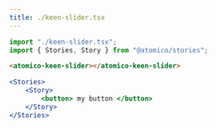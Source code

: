 ```yaml
---
title: ./keen-slider.tsx
---
```


```js script
import "./keen-slider.tsx";
import { Stories, Story } from "@atomico/stories";
```

```html preview
<atomico-keen-slider></atomico-keen-slider>
```

```jsx
<Stories>
    <Story>
        <button> my button </button>
    </Story>
</Stories>
```
